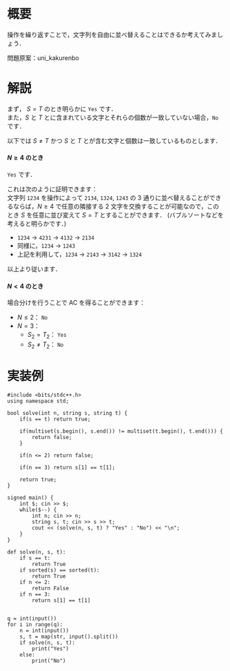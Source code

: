 # 概要
操作を繰り返すことで，文字列を自由に並べ替えることはできるか考えてみましょう．

問題原案：uni_kakurenbo

# 解説

まず， $S = T$ のとき明らかに `Yes` です．  
また，$S$ と $T$ とに含まれている文字とそれらの個数が一致していない場合，`No` です．


以下では $S \not= T$ かつ $S$ と $T$ とが含む文字と個数は一致しているものとします．

#### $N \geq 4$ のとき
`Yes` です．  

これは次のように証明できます：  
文字列 `1234` を操作によって `2134`, `1324`, `1243` の $3$ 通りに並べ替えることができるならば，$N \geq 4$ で任意の隣接する $2$ 文字を交換することが可能なので，このとき $S$ を任意に並び変えて $S = T$ とすることができます． (バブルソートなどを考えると明らかです．)

- `1234` $\to$ `4231` $\to$ `4132` $\to$ `2134`
- 同様に，`1234` $\to$ `1243`
- 上記を利用して，`1234` $\to$ `2143` $\to$ `3142` $\to$ `1324`  

以上より従います．

#### $N < 4$ のとき
場合分けを行うことで AC を得ることができます：
- $N \leq 2$： `No`  
- $N = 3$：
    - $S_2 = T_2$： `Yes`
    - $S_2 \not= T_2$： `No`  


# 実装例
```cpp:C++
#include <bits/stdc++.h>
using namespace std;

bool solve(int n, string s, string t) {
    if(s == t) return true;

    if(multiset(s.begin(), s.end()) != multiset(t.begin(), t.end())) {
        return false;
    }

    if(n <= 2) return false;

    if(n == 3) return s[1] == t[1];

    return true;
}

signed main() {
    int $; cin >> $;
    while($--) {
        int n; cin >> n;
        string s, t; cin >> s >> t;
        cout << (solve(n, s, t) ? "Yes" : "No") << "\n";
    }
}

```

```py:Python
def solve(n, s, t):
    if s == t:
        return True
    if sorted(s) == sorted(t):
        return True
    if n <= 2:
        return False
    if n == 3:
        return s[1] == t[1]


q = int(input())
for i in range(q):
    n = int(input())
    s, t = map(str, input().split())
    if solve(n, s, t):
        print("Yes")
    else:
        print("No")
```
